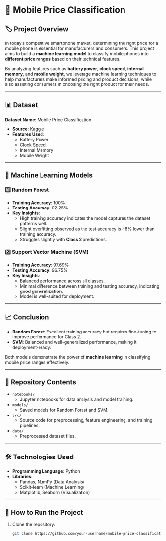 
# 📱 Mobile Price Classification  

## 🏷️ Project Overview  
In today’s competitive smartphone market, determining the right price for a mobile phone is essential for manufacturers and consumers. This project aims to build a **machine learning model** to classify mobile phones into **different price ranges** based on their technical features.  

By analyzing features such as **battery power**, **clock speed**, **internal memory**, and **mobile weight**, we leverage machine learning techniques to help manufacturers make informed pricing and product decisions, while also assisting consumers in choosing the right product for their needs.  

---

## 📊 Dataset  
**Dataset Name**: Mobile Price Classification  
- **Source**: [Kaggle](https://www.kaggle.com/datasets/iabhishekofficial/mobile-price-classification)  
- **Features Used**:  
  - Battery Power  
  - Clock Speed  
  - Internal Memory  
  - Mobile Weight  

---

## 🧠 Machine Learning Models  

### 1️⃣ **Random Forest**  
- **Training Accuracy**: 100%  
- **Testing Accuracy**: 92.25%  
- **Key Insights**:  
  - High training accuracy indicates the model captures the dataset patterns well.  
  - Slight overfitting observed as the test accuracy is ~8% lower than training accuracy.  
  - Struggles slightly with **Class 2** predictions.  

### 2️⃣ **Support Vector Machine (SVM)**  
- **Training Accuracy**: 97.69%  
- **Testing Accuracy**: 96.75%  
- **Key Insights**:  
  - Balanced performance across all classes.  
  - Minimal difference between training and testing accuracy, indicating **good generalization**.  
  - Model is well-suited for deployment.  

---

## 📈 Conclusion  
- **Random Forest**: Excellent training accuracy but requires fine-tuning to improve performance for Class 2.  
- **SVM**: Balanced and well-generalized performance, making it deployment-ready.  

Both models demonstrate the power of **machine learning** in classifying mobile price ranges effectively.  

---

## 🚀 Repository Contents  
- `notebooks/`  
  - Jupyter notebooks for data analysis and model training.  
- `models/`  
  - Saved models for Random Forest and SVM.  
- `src/`  
  - Source code for preprocessing, feature engineering, and training pipelines.  
- `data/`  
  - Preprocessed dataset files.  

---

## 🛠️ Technologies Used  
- **Programming Language**: Python  
- **Libraries**:  
  - Pandas, NumPy (Data Analysis)  
  - Scikit-learn (Machine Learning)  
  - Matplotlib, Seaborn (Visualization)  

---

## 📂 How to Run the Project  
1. Clone the repository:  
   ```bash
   git clone https://github.com/your-username/mobile-price-classification.git
